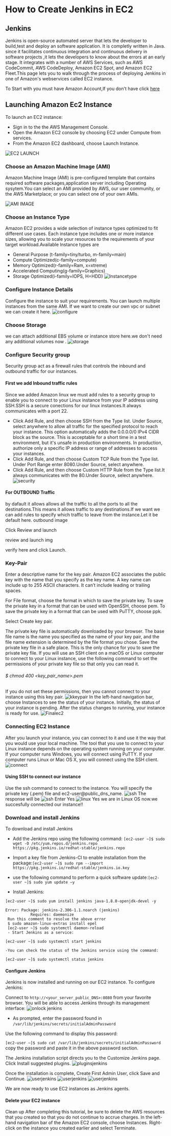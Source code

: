 # How to Create Jenkins in EC2
## Jenkins
Jenkins is open-source automated server that lets the developer to build,test and deploy an software application. It is completly written in Java. since it facilitates continuous integration and continuous delivery in software projects ,it lets the developers to know about the errors at an early stage. It integrates with a number of AWS Services, such as AWS CodeCommit, AWS CodeDeploy, Amazon EC2 Spot, and Amazon EC2 Fleet.This page lets you to walk through the process of deploying Jenkins in one of Amazon's webservices called EC2 instance. 

To Start with you must have Amazon Account,If you don't have click [here](https://console.aws.amazon.com/console) 
## Launching Amazon Ec2 Instance
To launch an EC2 instance:
 - Sign in to the the AWS Management Console.
 - Open the Amazon EC2 console by choosing EC2 under Compute from services. 
 - From the Amazon EC2 dashboard, choose Launch Instance.

![EC2 LAUNCH](docs/images/launch.png)

### Choose an Amazon Machine Image (AMI)
Amazon Machine Image (AMI) is pre-configured template that contains required software packages,application server including Operating sysytem.You can select an AMI provided by AWS, our user community, or the AWS Marketplace; or you can select one of your own AMIs.
 
![AMI IMAGE](docs/images/instance.png)
      
### Choose an Instance Type 
Amazon EC2 provides a wide selection of instance types optimized to fit different use cases. Each instance type includes one or more instance sizes, allowing you to scale your resources to the requirements of your target workload.Available Instance types are

- General Purpose (t-family=tiny/turbo, m-family=main)
- Compute Optimized(c-family=compute)
- Memory Optimized(r-family=Ram, x=xtreme)
- Accelerated Computing(g-family=Graphics)
- Storage Optimized(i-family=IOPS, H=HDD)
![Instancetype](docs/images/instancetype.png)

###  Configure Instance Details 
Configure the instance to suit your requirements. You can launch multiple instances from the same AMI. If we want to create our own vpc or subnet we can create it here.
![configure](docs/images/configure.png)

### Choose Storage
we can attach additional EBS volume or instance store here.we don't need any additional volumes now .
![storage](docs/images/storage.png)

### Configure Security group
Security group act as a firewall rules that controls the inbound and outbound traffic for our instances.

#### First we add Inbound traffic rules
Since we added Amazon linux we must add rules to a security group to enable you to connect to your Linux instance from your IP address using SSH.SSH is a secure conections for our linux instances.It always communicates with a port 22.
- Click Add Rule, and then choose SSH from the Type list. Under Source, select anywhere to allow all traffic for the specified protocol to reach your instance. 
  This option automatically adds the 0.0.0.0/0 IPv4 CIDR block as the source. This is acceptable for a short time in a test environment, but it's unsafe in           production environments. In production, authorize only a specific IP address or range of addresses to access your instances.
- Click Add Rule, and then choose Custom TCP Rule from the Type list. Under Port Range enter 8080.Under Source, select anywhere.
- Click Add Rule, and then choose Custom HTTP Rule from the Type list.It always communicates with the 80.Under Source, select anywhere.
![security](docs/images/security.png)

#### For OUTBOUND Traffic 
by dafault it allows allows all the traffic to all the ports to all the destinations.This means it allows traffic to any destinations.If we want we can add rules to specify which traffic to leave from the instance.Let it be default here.
outbound image

Click Review and launch

review and launch img

verify here and click Launch.

### Key-Pair
Enter a descriptive name for the key pair. Amazon EC2 associates the public key with the name that you specify as the key name. A key name can include up to 255 ASCII characters. It can’t include leading or trailing spaces.

For File format, choose the format in which to save the private key. To save the private key in a format that can be used with OpenSSH, choose pem. To save the private key in a format that can be used with PuTTY, choose ppk.

Select Create key pair.

The private key file is automatically downloaded by your browser.
The base file name is the name you specified as the name of your key pair, and the file name extension is determined by the file format you chose. 
Save the private key file in a safe place.
This is the only chance for you to save the private key file.
If you will use an SSH client on a macOS or Linux computer to connect to your Linux instance, use the following command to set the permissions of your private key file so that only you can read it.
###### $ chmod 400 <key_pair_name>.pem
If you do not set these permissions, then you cannot connect to your instance using this key pair.
![kkeypair](docs/images/keypair.png)
In the left-hand navigation bar, choose Instances to see the status of your instance. Initially, the status of your instance is pending. After the status changes to running, your instance is ready for use.
![Finalec2](docs/images/finalec2.png)
### Connecting EC2 Instance
After you launch your instance, you can connect to it and use it the way that you would use your local machine.
The tool that you use to connect to your Linux instance depends on the operating system running on your computer. If your computer runs Windows, you will connect using PuTTY. If your computer runs Linux or Mac OS X, you will connect using the SSH client. 
![connect](docs/images/connect.png)
#### Using SSH to connect our instance
Use the ssh command to connect to the instance. You will specify the private key (.pem) file and ec2-user@public_dns_name.
![ssh](docs/images/c1.png)
The response will be 
![ssh](docs/images/c2.png)
Enter Yes
![linux](docs/images/linux.png)
Yes we are in Linux OS now.we succesfully connected our instance!!
### Download and install Jenkins
To download and install Jenkins
- Add the Jenkins repo using the following command: `[ec2-user ~]$ sudo wget -O /etc/yum.repos.d/jenkins.repo https://pkg.jenkins.io/redhat-stable/jenkins.repo`
- Import a key file from Jenkins-CI to enable installation from the package:`[ec2-user ~]$ sudo rpm --import https://pkg.jenkins.io/redhat-stable/jenkins.io.key`
- use the following command to perform a quick software update:`[ec2-user ~]$ sudo yum update –y`

- Install Jenkins:

~~~
[ec2-user ~]$ sudo yum install jenkins java-1.8.0-openjdk-devel -y

Error: Package: jenkins-2.306-1.1.noarch (jenkins)
           Requires: daemonize 
 Run this comment to resolve the above error
 $ sudo amazon-linux-extras install epel
 [ec2-user ~]$ sudo systemctl daemon-reload
 - Start Jenkins as a service:

[ec2-user ~]$ sudo systemctl start jenkins

-You can check the status of the Jenkins service using the command:

[ec2-user ~]$ sudo systemctl status jenkins
~~~
#### Configure Jenkins
Jenkins is now installed and running on our EC2 instance. To configure Jenkins:

Connect to `http://<your_server_public_DNS>:8080` from your favorite browser.
You will be able to access Jenkins through its management interface:
![onlock jenkins](docs/images/unlock.png)

- As prompted, enter the password found in `/var/lib/jenkins/secrets/initialAdminPassword`

Use the following command to display this password:

`[ec2-user ~]$ sudo cat /var/lib/jenkins/secrets/initialAdminPassword`
copy the password and paste it in the above password section.

The Jenkins installation script directs you to the Customize Jenkins page. Click Install suggested plugins.
![pluginsjenkins](docs/images/jenkins.png)

Once the installation is complete, Create First Admin User, click Save and Continue.
![userjenkins](docs/images/username.png)
![userjenkins](docs/images/finaljen.png)
![userjenkins](docs/images/finalsetup.png)

We are now ready to use EC2 instances as Jenkins agents.


#### Delete your EC2 instance
Clean up
After completing this tutorial, be sure to delete the AWS resources that you created so that you do not continue to accrue charges.
In the left-hand navigation bar of the Amazon EC2 console, choose Instances.
Right-click on the instance you created earlier and select Terminate.
